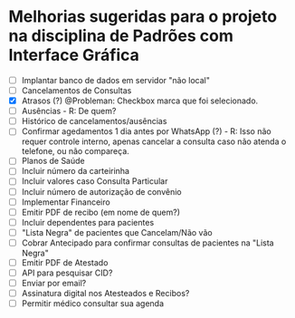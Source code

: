 # Melhorias sugeridas para o projeto na disciplina de Padrões com Interface Gráfica

- [ ] Implantar banco de dados em servidor "não local"
- [ ] Cancelamentos de Consultas
- [x] Atrasos (?) @Probleman: Checkbox marca que foi selecionado.
- [ ] Ausências - R: De quem?
- [ ] Histórico de cancelamentos/ausências
- [ ] Confirmar agedamentos 1 dia antes por WhatsApp (?) - R: Isso não requer controle interno, apenas cancelar a consulta caso não atenda o telefone, ou não compareça.
- [ ] Planos de Saúde
- [ ] Incluir número da carteirinha
- [ ] Incluir valores caso Consulta Particular
- [ ] Incluir número de autorização de convênio
- [ ] Implementar Financeiro
- [ ] Emitir PDF de recibo (em nome de quem?)
- [ ] Incluir dependentes para pacientes
- [ ] "Lista Negra" de pacientes que Cancelam/Não vão
- [ ] Cobrar Antecipado para confirmar consultas de pacientes na "Lista Negra"
- [ ] Emitir PDF de Atestado
- [ ] API para pesquisar CID?
- [ ] Enviar por email?
- [ ] Assinatura digital nos Atesteados e Recibos?
- [ ] Permitir médico consultar sua agenda
